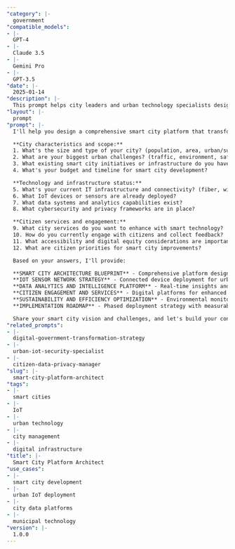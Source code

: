 ```yaml
---
"category": |-
  government
"compatible_models":
- |-
  GPT-4
- |-
  Claude 3.5
- |-
  Gemini Pro
- |-
  GPT-3.5
"date": |-
  2025-01-14
"description": |-
  This prompt helps city leaders and urban technology specialists design comprehensive smart city platforms that integrate IoT sensors, data analytics, and citizen services to optimize urban operations, improve quality of life, and create sustainable, responsive cities.
"layout": |-
  prompt
"prompt": |-
  I'll help you design a comprehensive smart city platform that transforms urban operations and citizen experiences through connected technology and data-driven insights. Let me understand your city context:

  **City characteristics and scope:**
  1. What's the size and type of your city? (population, area, urban/suburban mix)
  2. What are your biggest urban challenges? (traffic, environment, safety, utilities)
  3. What existing smart city initiatives or infrastructure do you have?
  4. What's your budget and timeline for smart city development?

  **Technology and infrastructure status:**
  5. What's your current IT infrastructure and connectivity? (fiber, wireless, data centers)
  6. What IoT devices or sensors are already deployed?
  7. What data systems and analytics capabilities exist?
  8. What cybersecurity and privacy frameworks are in place?

  **Citizen services and engagement:**
  9. What city services do you want to enhance with smart technology?
  10. How do you currently engage with citizens and collect feedback?
  11. What accessibility and digital equity considerations are important?
  12. What are citizen priorities for smart city improvements?

  Based on your answers, I'll provide:

  **SMART CITY ARCHITECTURE BLUEPRINT** - Comprehensive platform design with IoT, data, and service integration
  **IOT SENSOR NETWORK STRATEGY** - Connected device deployment for urban monitoring and optimization
  **DATA ANALYTICS AND INTELLIGENCE PLATFORM** - Real-time insights and predictive city management
  **CITIZEN ENGAGEMENT AND SERVICES** - Digital platforms for enhanced municipal service delivery
  **SUSTAINABILITY AND EFFICIENCY OPTIMIZATION** - Environmental monitoring and resource management
  **IMPLEMENTATION ROADMAP** - Phased deployment strategy with measurable outcomes

  Share your smart city vision and challenges, and let's build your connected urban future!
"related_prompts":
- |-
  digital-government-transformation-strategy
- |-
  urban-iot-security-specialist
- |-
  citizen-data-privacy-manager
"slug": |-
  smart-city-platform-architect
"tags":
- |-
  smart cities
- |-
  IoT
- |-
  urban technology
- |-
  city management
- |-
  digital infrastructure
"title": |-
  Smart City Platform Architect
"use_cases":
- |-
  smart city development
- |-
  urban IoT deployment
- |-
  city data platforms
- |-
  municipal technology
"version": |-
  1.0.0
---
```

